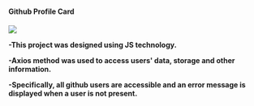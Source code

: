 <h4>Github Profile Card<h4>

![](screen.gif)

-This project was designed using JS technology.

-Axios method was used to access users' data, storage and other information.

-Specifically, all github users are accessible and an error message is displayed when a user is not present.
